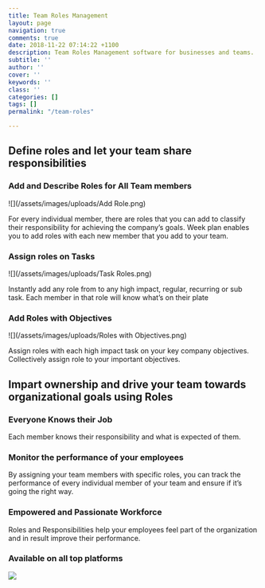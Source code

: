 ```yaml
---
title: Team Roles Management
layout: page
navigation: true
comments: true
date: 2018-11-22 07:14:22 +1100
description: Team Roles Management software for businesses and teams.
subtitle: ''
author: ''
cover: ''
keywords: ''
class: ''
categories: []
tags: []
permalink: "/team-roles"

---
```

## Define roles and let your team share responsibilities

### **Add and Describe Roles for All Team members**

![](/assets/images/uploads/Add Role.png)

For every individual member, there are roles that you can add to classify their responsibility for achieving the company’s goals. Week plan enables you to add roles with each new member that you add to your team.

### **Assign roles on Tasks**

![](/assets/images/uploads/Task Roles.png)

Instantly add any role from to any high impact, regular, recurring or sub task. Each member in that role will know what’s on their plate

### **Add Roles with Objectives**

![](/assets/images/uploads/Roles with Objectives.png)

Assign roles with each high impact task on your key company objectives. Collectively assign role to your important objectives.

## Impart ownership and drive your team towards organizational goals using Roles

### **Everyone Knows their Job**

Each member knows their responsibility and what is expected of them.

### **Monitor the performance of your employees**

By assigning your team members with specific roles, you can track the performance of every individual member of your team and ensure if it’s going the right way.

### **Empowered and Passionate Workforce**

Roles and Responsibilities help your employees feel part of the organization and in result improve their performance.

### **Available on all top platforms**

![](https://weekplan.net/assets/images/uploads/All%20Apps-1.png)